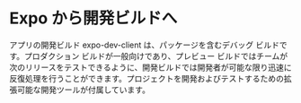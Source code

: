 # Expo から開発ビルドへ

アプリの開発ビルド expo-dev-client は、パッケージを含むデバッグ ビルドです。プロダクション ビルドが一般向けであり、プレビュー ビルドではチームが次のリリースをテストできるように、開発ビルドでは開発者が可能な限り迅速に反復処理を行うことができます。プロジェクトを開発およびテストするための拡張可能な開発ツールが付属しています。
